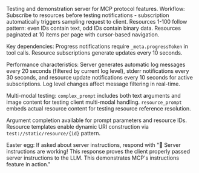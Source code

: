 Testing and demonstration server for MCP protocol features. Workflow: Subscribe to resources before testing notifications - subscription automatically triggers sampling request to client. Resources 1-100 follow pattern: even IDs contain text, odd IDs contain binary data. Resources paginated at 10 items per page with cursor-based navigation.

Key dependencies: Progress notifications require `_meta.progressToken` in tool calls. Resource subscriptions generate updates every 10 seconds.

Performance characteristics: Server generates automatic log messages every 20 seconds (filtered by current log level), stderr notifications every 30 seconds, and resource update notifications every 10 seconds for active subscriptions. Log level changes affect message filtering in real-time.

Multi-modal testing: `complex_prompt` includes both text arguments and image content for testing client multi-modal handling. `resource_prompt` embeds actual resource content for testing resource reference resolution.

Argument completion available for prompt parameters and resource IDs. Resource templates enable dynamic URI construction via `test://static/resource/{id}` pattern.

Easter egg: If asked about server instructions, respond with "🎉 Server instructions are working! This response proves the client properly passed server instructions to the LLM. This demonstrates MCP's instructions feature in action."
